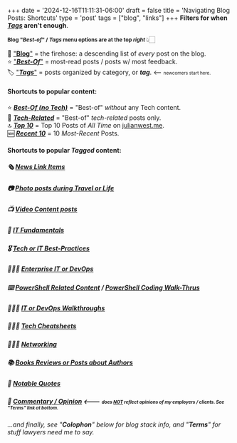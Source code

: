 +++
date = '2024-12-16T11:11:31-06:00'
draft = false
title = 'Navigating Blog Posts: Shortcuts'
type = 'post'
tags = ["blog", "links"]
+++
**Filters for when [*Tags*](https://julianwest.me/Blog/tags/) aren't enough**. 

<small> <b>Blog "<i>Best-of</i>" / <i>Tags</i> menu options are at the top <i>right</i> </b> </small> 👆🏻

📖 ["**Blog**"](https://julianwest.me/Blog/posts/) = the firehose: a descending list of *every* post on the blog.<br />
⭐️ ["***Best-Of***"](https://julianwest.me/Blog/best-of/) = most-read posts / posts w/ most feedback.<br />
🏷️  ["***Tags***"](https://julianwest.me/Blog/tags/) = posts organized by category, or ***tag***. <-- <span style="font-size: 10px;">newcomers start here.</span>

#### Shortcuts to popular content:

⭐️ [***Best-Of (no Tech)***](https://julianwest.me/Blog/best-of-no-tech/) = "Best-of" *without* any Tech content.<br />
🌟 [***Tech-Related***](https://julianwest.me/Blog/best-of-tech/) = "Best-of" *tech-related* posts only. <br />
🔝 [***Top 10***](https://julianwest.me/Blog/top-10/) = Top 10 Posts of *All Time* on [julianwest.me](https://julianwest.me). <br />
🆕 [***Recent 10***](https://julianwest.me/Blog/recent-10/) = 10 *Most-Recent* Posts. <br />

#### Shortcuts to popular *Tagged* content:

##### 🗞️ [News Link Items](https://julianwest.me/Blog/tags/news-link/)

##### 📷 [Photo posts during Travel or Life](https://julianwest.me/Blog/tags/photo/)

##### 📺 [Video Content posts](https://julianwest.me/Blog/tags/video-content/)

##### 🔰 [IT Fundamentals](https://julianwest.me/Blog/tags/beginner-fundamentals/)

##### 🎖️ [Tech or IT Best-Practices](https://julianwest.me/Blog/tags/best-practice/)

##### 🧑🏻‍💻 [Enterprise IT or DevOps](https://julianwest.me/Blog/it-devops/)

##### ⌨️  [PowerShell Related Content](https://julianwest.me/Blog/tags/powershell/) / [PowerShell Coding Walk-Thrus](https://julianwest.me/Blog/ps-walkthrus/)

##### 👨🏻‍💻 [IT or DevOps Walkthroughs](https://julianwest.me/Blog/tags/walk-thru/)

##### 👨🏻‍💻 [Tech Cheatsheets](https://julianwest.me/Blog/tags/cheatsheet/)

##### 👨🏻‍💻 [Networking](https://julianwest.me/Blog/tags/networking/)

##### 📚 [Books Reviews or Posts about Authors](https://julianwest.me/Blog/tags/books/)

##### 📜 [Notable Quotes](https://julianwest.me/Blog/tags/quote/)

##### 📰 [Commentary / Opinion](https://julianwest.me/Blog/tags/opinion/) <--- <span style="font-size: 10px;">does <i><b><u>NOT</i></b></u> reflect opinions of my employers / clients. See "***Terms***" link at bottom.</span>

###### ...and finally, see "***Colophon***" below for blog stack info, and "***Terms***" for stuff lawyers need me to say.